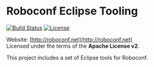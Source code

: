 # Roboconf Eclipse Tooling
[![Build Status](http://travis-ci.org/roboconf/roboconf-eclipse.png?branch=master)](http://travis-ci.org/roboconf/roboconf-eclipse)
[![License](https://img.shields.io/hexpm/l/plug.svg)](http://www.apache.org/licenses/LICENSE-2.0)

Website: [http://roboconf.net](http://roboconf.net)  
Licensed under the terms of the **Apache License v2**.

This project includes a set of Eclipse tools for Roboconf.
